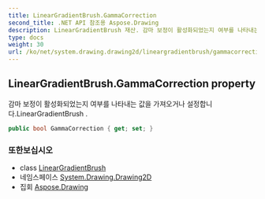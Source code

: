 ```yaml
---
title: LinearGradientBrush.GammaCorrection
second_title: .NET API 참조용 Aspose.Drawing
description: LinearGradientBrush 재산. 감마 보정이 활성화되었는지 여부를 나타내는 값을 가져오거나 설정합니다.LinearGradientBrush .
type: docs
weight: 30
url: /ko/net/system.drawing.drawing2d/lineargradientbrush/gammacorrection/
---
```

## LinearGradientBrush.GammaCorrection property

감마 보정이 활성화되었는지 여부를 나타내는 값을 가져오거나 설정합니다.LinearGradientBrush .

```csharp
public bool GammaCorrection { get; set; }
```

### 또한보십시오

* class [LinearGradientBrush](../)
* 네임스페이스 [System.Drawing.Drawing2D](../../lineargradientbrush/)
* 집회 [Aspose.Drawing](../../../)


